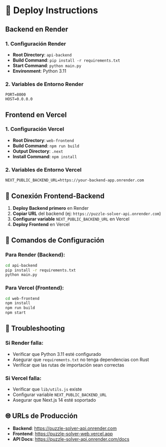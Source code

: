 # 🚀 Deploy Instructions

## Backend en Render

### 1. Configuración Render
- **Root Directory**: `api-backend`
- **Build Command**: `pip install -r requirements.txt`
- **Start Command**: `python main.py`
- **Environment**: Python 3.11

### 2. Variables de Entorno Render
```
PORT=8000
HOST=0.0.0.0
```

## Frontend en Vercel

### 1. Configuración Vercel
- **Root Directory**: `web-frontend`
- **Build Command**: `npm run build`
- **Output Directory**: `.next`
- **Install Command**: `npm install`

### 2. Variables de Entorno Vercel
```
NEXT_PUBLIC_BACKEND_URL=https://your-backend-app.onrender.com
```

## 🔗 Conexión Frontend-Backend

1. **Deploy Backend primero** en Render
2. **Copiar URL** del backend (ej: `https://puzzle-solver-api.onrender.com`)
3. **Configurar variable** `NEXT_PUBLIC_BACKEND_URL` en Vercel
4. **Deploy Frontend** en Vercel

## 📝 Comandos de Configuración

### Para Render (Backend):
```bash
cd api-backend
pip install -r requirements.txt
python main.py
```

### Para Vercel (Frontend):
```bash
cd web-frontend
npm install
npm run build
npm start
```

## 🔧 Troubleshooting

### Si Render falla:
- Verificar que Python 3.11 esté configurado
- Asegurar que `requirements.txt` no tenga dependencias con Rust
- Verificar que las rutas de importación sean correctas

### Si Vercel falla:
- Verificar que `lib/utils.js` existe
- Configurar variable `NEXT_PUBLIC_BACKEND_URL`
- Asegurar que Next.js 14 esté soportado

## 🌐 URLs de Producción

- **Backend**: https://puzzle-solver-api.onrender.com
- **Frontend**: https://puzzle-solver-web.vercel.app
- **API Docs**: https://puzzle-solver-api.onrender.com/docs
